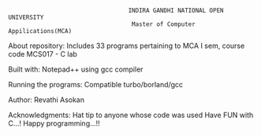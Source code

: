 

                                      INDIRA GANDHI NATIONAL OPEN UNIVERSITY
                                       Master of Computer Appilications(MCA)

About repository:
Includes 33 programs pertaining to MCA I sem, course code MCS017 - C lab

Built with:
Notepad++ using gcc compiler

Running the programs:
Compatible turbo/borland/gcc

Author:
Revathi Asokan

Acknowledgments:
Hat tip to anyone whose code was used
Have FUN with C...! Happy programming...!!
